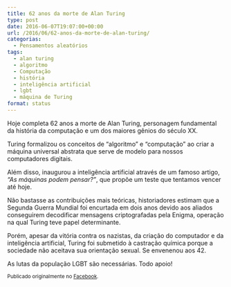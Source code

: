 ```yaml
---
title: 62 anos da morte de Alan Turing
type: post
date: 2016-06-07T19:07:00+00:00
url: /2016/06/62-anos-da-morte-de-alan-turing/
categorias:
  - Pensamentos aleatórios
tags:
  - alan turing
  - algoritmo
  - Computação
  - história
  - inteligência artificial
  - lgbt
  - máquina de Turing
format: status
---
```


Hoje completa 62 anos a morte de Alan Turing, personagem fundamental da história da computação e um dos maiores gênios do século XX.

Turing formalizou os conceitos de “algoritmo” e “computação” ao criar a máquina universal abstrata que serve de modelo para nossos computadores digitais.

Além disso, inaugurou a inteligência artificial através de um famoso artigo, _“As máquinas podem pensar?”_, que propõe um teste que tentamos vencer até hoje.

Não bastasse as contribuições mais teóricas, historiadores estimam que a Segunda Guerra Mundial foi encurtada em dois anos devido aos aliados conseguirem decodificar mensagens criptografadas pela Enigma, operação na qual Turing teve papel determinante.

Porém, apesar da vitória contra os nazistas, da criação do computador e da inteligência artificial, Turing foi submetido à castração química porque a sociedade não aceitava sua orientação sexual. Se envenenou aos 42.

As lutas da população LGBT são necessárias. Todo apoio!

<small>Publicado originalmente no <a href="https://www.facebook.com/timadeira/posts/10209684833256410">Facebook</a>.</small>
